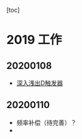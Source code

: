 [toc]

# 2019 工作

## 20200108

- [ 深入浅出D触发器](https://zhuanlan.zhihu.com/p/37137899)

 ## 20200110

- 频率补偿（待完善）？
- 